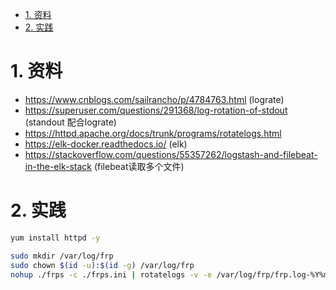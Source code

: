 


<!-- TOC -->

- [1. 资料](#1-资料)
- [2. 实践](#2-实践)

<!-- /TOC -->

# 1. 资料

* https://www.cnblogs.com/sailrancho/p/4784763.html (lograte)
* https://superuser.com/questions/291368/log-rotation-of-stdout (standout 配合lograte)
* https://httpd.apache.org/docs/trunk/programs/rotatelogs.html
* https://elk-docker.readthedocs.io/ (elk)
* https://stackoverflow.com/questions/55357262/logstash-and-filebeat-in-the-elk-stack (filebeat读取多个文件)

# 2. 实践     
```bash
yum install httpd -y

sudo mkdir /var/log/frp
sudo chown $(id -u):$(id -g) /var/log/frp
nohup ./frps -c ./frps.ini | rotatelogs -v -e /var/log/frp/frp.log-%Y%m%d 86400 &

```
